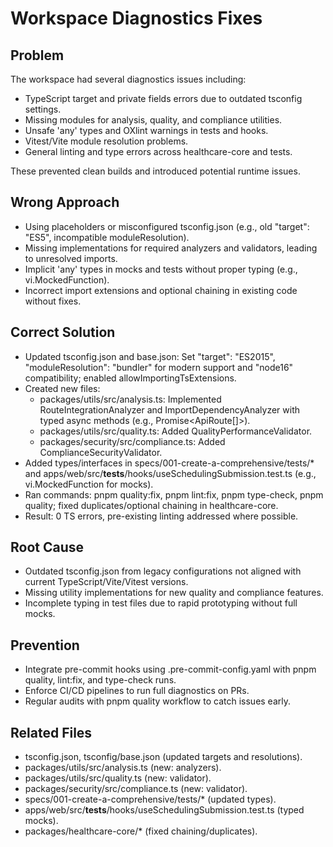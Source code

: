 # Workspace Diagnostics Fixes

## Problem
The workspace had several diagnostics issues including:
- TypeScript target and private fields errors due to outdated tsconfig settings.
- Missing modules for analysis, quality, and compliance utilities.
- Unsafe 'any' types and OXlint warnings in tests and hooks.
- Vitest/Vite module resolution problems.
- General linting and type errors across healthcare-core and tests.

These prevented clean builds and introduced potential runtime issues.

## Wrong Approach
- Using placeholders or misconfigured tsconfig.json (e.g., old "target": "ES5", incompatible moduleResolution).
- Missing implementations for required analyzers and validators, leading to unresolved imports.
- Implicit 'any' types in mocks and tests without proper typing (e.g., vi.MockedFunction).
- Incorrect import extensions and optional chaining in existing code without fixes.

## Correct Solution
- Updated tsconfig.json and base.json: Set "target": "ES2015", "moduleResolution": "bundler" for modern support and "node16" compatibility; enabled allowImportingTsExtensions.
- Created new files:
  - packages/utils/src/analysis.ts: Implemented RouteIntegrationAnalyzer and ImportDependencyAnalyzer with typed async methods (e.g., Promise<ApiRoute[]>).
  - packages/utils/src/quality.ts: Added QualityPerformanceValidator.
  - packages/security/src/compliance.ts: Added ComplianceSecurityValidator.
- Added types/interfaces in specs/001-create-a-comprehensive/tests/* and apps/web/src/__tests__/hooks/useSchedulingSubmission.test.ts (e.g., vi.MockedFunction for mocks).
- Ran commands: pnpm quality:fix, pnpm lint:fix, pnpm type-check, pnpm quality; fixed duplicates/optional chaining in healthcare-core.
- Result: 0 TS errors, pre-existing linting addressed where possible.

## Root Cause
- Outdated tsconfig.json from legacy configurations not aligned with current TypeScript/Vite/Vitest versions.
- Missing utility implementations for new quality and compliance features.
- Incomplete typing in test files due to rapid prototyping without full mocks.

## Prevention
- Integrate pre-commit hooks using .pre-commit-config.yaml with pnpm quality, lint:fix, and type-check runs.
- Enforce CI/CD pipelines to run full diagnostics on PRs.
- Regular audits with pnpm quality workflow to catch issues early.

## Related Files
- tsconfig.json, tsconfig/base.json (updated targets and resolutions).
- packages/utils/src/analysis.ts (new: analyzers).
- packages/utils/src/quality.ts (new: validator).
- packages/security/src/compliance.ts (new: validator).
- specs/001-create-a-comprehensive/tests/* (updated types).
- apps/web/src/__tests__/hooks/useSchedulingSubmission.test.ts (typed mocks).
- packages/healthcare-core/* (fixed chaining/duplicates).
